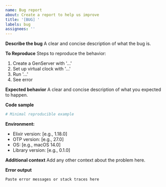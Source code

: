 ```yaml
---
name: Bug report
about: Create a report to help us improve
title: '[BUG] '
labels: bug
assignees: ''
---
```


**Describe the bug**
A clear and concise description of what the bug is.

**To Reproduce**
Steps to reproduce the behavior:
1. Create a GenServer with '...'
2. Set up virtual clock with '...'
3. Run '...'
4. See error

**Expected behavior**
A clear and concise description of what you expected to happen.

**Code sample**
```elixir
# Minimal reproducible example
```

**Environment:**
 - Elixir version: [e.g., 1.18.0]
 - OTP version: [e.g., 27.0]
 - OS: [e.g., macOS 14.0]
 - Library version: [e.g., 0.1.0]

**Additional context**
Add any other context about the problem here.

**Error output**
```
Paste error messages or stack traces here
```

